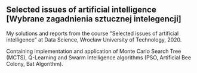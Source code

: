 ## Selected issues of artificial intelligence [Wybrane zagadnienia sztucznej intelegencji]

My solutions and reports from the course "Selected issues of artificial intelligence" at Data Science, Wrocław University of Technology, 2020.

Containing implementation and application of Monte Carlo Search Tree (MCTS), Q-Learning and Swarm Intelligence algorithms (PSO, Artificial Bee Colony, Bat Algorithm).
